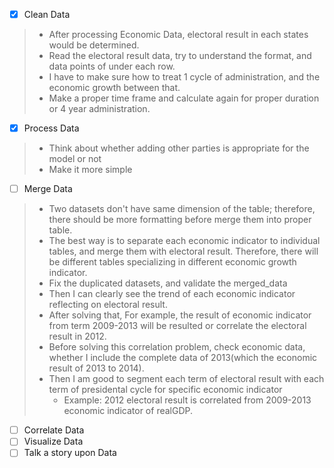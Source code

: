 
- [x] Clean Data
>- After processing Economic Data, electoral result in each states would be determined.
>- Read the electoral result data, try to understand the format, and data points of under each row.
>- I have to make sure how to treat 1 cycle of administration, and the economic growth between that.
>- Make a proper time frame and calculate again for proper duration or 4 year administration.
- [x] Process Data
>- Think about whether adding other parties is appropriate for the model or not
>- Make it more simple 
- [ ] Merge Data
>- Two datasets don't have same dimension of the table; therefore, there should be more formatting before merge them into proper table.
>- The best way is to separate each economic indicator to individual tables, and merge them with electoral result. Therefore, there will be different tables specializing in different economic growth indicator.
>- Fix the duplicated datasets, and validate the merged_data 
>- Then I can clearly see the trend of each economic indicator reflecting on electoral result.
>- After solving that, For example, the result of economic indicator from term 2009-2013 will be resulted or correlate the electoral result in 2012.
>- Before solving this correlation problem, check economic data, whether I include the complete data of 2013(which the economic result of 2013 to 2014).
>- Then I am good to segment each term of electoral result with each term of presidental cycle for specific economic indicator
>   - Example: 2012 electoral result is correlated from 2009-2013 economic indicator of realGDP.
- [ ] Correlate Data
- [ ] Visualize Data
- [ ] Talk a story upon Data
